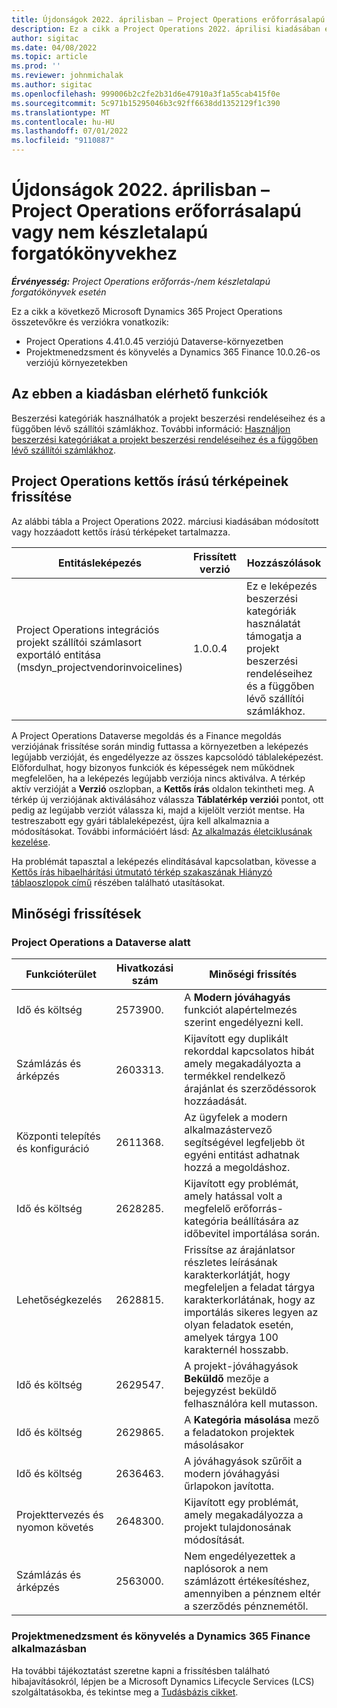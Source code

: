 ```yaml
---
title: Újdonságok 2022. áprilisban – Project Operations erőforrásalapú vagy nem készletalapú forgatókönyvekhez
description: Ez a cikk a Project Operations 2022. áprilisi kiadásában elérhető minőségi frissítésekről nyújt tájékoztatást a Microsoft Dynamics 365 Project Operations erőforrás/nem készletalapú forgatókönyvek esetében.
author: sigitac
ms.date: 04/08/2022
ms.topic: article
ms.prod: ''
ms.reviewer: johnmichalak
ms.author: sigitac
ms.openlocfilehash: 999006b2c2fe2b31d6e47910a3f1a55cab415f0e
ms.sourcegitcommit: 5c971b15295046b3c92ff6638dd1352129f1c390
ms.translationtype: MT
ms.contentlocale: hu-HU
ms.lasthandoff: 07/01/2022
ms.locfileid: "9110887"
---
```

# <a name="whats-new-april-2022---project-operations-for-resourcenon-stocked-based-scenarios"></a>Újdonságok 2022. áprilisban – Project Operations erőforrásalapú vagy nem készletalapú forgatókönyvekhez

_**Érvényesség:** Project Operations erőforrás-/nem készletalapú forgatókönyvek esetén_

Ez a cikk a következő Microsoft Dynamics 365 Project Operations összetevőkre és verziókra vonatkozik:

- Project Operations 4.41.0.45 verziójú Dataverse-környezetben
- Projektmenedzsment és könyvelés a Dynamics 365 Finance 10.0.26-os verziójú környezetekben

## <a name="features-included-in-this-release"></a>Az ebben a kiadásban elérhető funkciók

Beszerzési kategóriák használhatók a projekt beszerzési rendeléseihez és a függőben lévő szállítói számlákhoz. További információ: [Használjon beszerzési kategóriákat a projekt beszerzési rendeléseihez és a függőben lévő szállítói számlákhoz](../procurement/configure-procurement-categories.md).

## <a name="project-operations-dual-write-maps-updates"></a>Project Operations kettős írású térképeinek frissítése

Az alábbi tábla a Project Operations 2022. márciusi kiadásában módosított vagy hozzáadott kettős írású térképeket tartalmazza.

| Entitásleképezés | Frissített verzió | Hozzászólások |
| -------------- | ------------------- | ------------|
| Project Operations integrációs projekt szállítói számlasort exportáló entitása (msdyn\_projectvendorinvoicelines) | 1.0.0.4 | Ez e leképezés beszerzési kategóriák használatát támogatja a projekt beszerzési rendeléseihez és a függőben lévő szállítói számlákhoz. |

A Project Operations Dataverse megoldás és a Finance megoldás verziójának frissítése során mindig futtassa a környezetben a leképezés legújabb verzióját, és engedélyezze az összes kapcsolódó táblaleképezést. Előfordulhat, hogy bizonyos funkciók és képességek nem működnek megfelelően, ha a leképezés legújabb verziója nincs aktiválva. A térkép aktív verzióját a **Verzió** oszlopban, a **Kettős írás** oldalon tekintheti meg. A térkép új verziójának aktiválásához válassza **Táblatérkép verziói** pontot, ott pedig az legújabb verziót válassza ki, majd a kijelölt verziót mentse. Ha testreszabott egy gyári táblaleképezést, újra kell alkalmaznia a módosításokat. További információért lásd: [Az alkalmazás életciklusának kezelése](/dynamics365/fin-ops-core/dev-itpro/data-entities/dual-write/app-lifecycle-management).

Ha problémát tapasztal a leképezés elindításával kapcsolatban, kövesse a [Kettős írás hibaelhárítási útmutató térkép szakaszának Hiányzó táblaoszlopok című](/dynamics365/fin-ops-core/dev-itpro/data-entities/dual-write/dual-write-troubleshooting-finops-upgrades#missing-table-columns-issue-on-maps) részében található utasításokat.

## <a name="quality-updates"></a>Minőségi frissítések

### <a name="project-operations-on-dataverse"></a>Project Operations a Dataverse alatt

| Funkcióterület | Hivatkozási szám | Minőségi frissítés |
| ------------ | ---------------- | -------------- |
| Idő és költség | 2573900. | A **Modern jóváhagyás** funkciót alapértelmezés szerint engedélyezni kell. |
| Számlázás és árképzés | 2603313. | Kijavított egy duplikált rekorddal kapcsolatos hibát amely megakadályozta a termékkel rendelkező árajánlat és szerződéssorok hozzáadását. |
| Központi telepítés és konfiguráció | 2611368. | Az ügyfelek a modern alkalmazástervező segítségével legfeljebb öt egyéni entitást adhatnak hozzá a megoldáshoz. |
| Idő és költség | 2628285. | Kijavított egy problémát, amely hatással volt a megfelelő erőforrás-kategória beállítására az időbevitel importálása során. |
|   Lehetőségkezelés| 2628815. | Frissítse az árajánlatsor részletes leírásának karakterkorlátját, hogy megfeleljen a feladat tárgya karakterkorlátának, hogy az importálás sikeres legyen az olyan feladatok esetén, amelyek tárgya 100 karakternél hosszabb. |
| Idő és költség| 2629547. | A projekt-jóváhagyások **Beküldő** mezője a bejegyzést beküldő felhasználóra kell mutasson. |
| Idő és költség| 2629865. | A **Kategória másolása** mező a feladatokon projektek másolásakor |
| Idő és költség| 2636463. | A jóváhagyások szűrőit a modern jóváhagyási űrlapokon javította. |
| Projekttervezés és nyomon követés | 2648300. | Kijavított egy problémát, amely megakadályozza a projekt tulajdonosának módosítását. |
| Számlázás és árképzés | 2563000. | Nem engedélyezettek a naplósorok a nem számlázott értékesítéshez, amennyiben a pénznem eltér a szerződés pénznemétől. |

### <a name="project-management-and-accounting-in-dynamics-365-finance"></a>Projektmenedzsment és könyvelés a Dynamics 365 Finance alkalmazásban

Ha további tájékoztatást szeretne kapni a frissítésben található hibajavításokról, lépjen be a Microsoft Dynamics Lifecycle Services (LCS) szolgáltatásokba, és tekintse meg a [Tudásbázis cikket](https://fix.lcs.dynamics.com/Issue/Details?bugId=662864).
